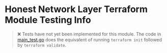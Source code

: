 # Honest Network Layer Terraform Module Testing Info

>
> ❌ Tests have not yet been implemented for this module. The code in [main_test.go](./main_test.go) does the equivalent
> of running `terraform init` followed by `terraform validate`.
> 
